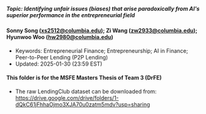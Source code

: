 ##### Topic: Identifying unfair issues (biases) that arise paradoxically from AI's superior performance in the entrepreneurial field
#### Sonny Song (xs2512@columbia.edu); Zi Wang (zw2933@columbia.edu); Hyunwoo Woo (hw2980@columbia.edu)


- Keywords: Entrepreneurial Finance; Entrepreneurship; AI in Finance; Peer-to-Peer Lending (P2P Lending)
- Updated: 2025-01-30 (23:59 EST)


#### This folder is for the MSFE Masters Thesis of Team 3 (DrFE)
- The raw LendingClub dataset can be downloaded from: https://drive.google.com/drive/folders/1-dQkC61jFhhaOjmo3XJA70u0zatm5mdv?usp=sharing
